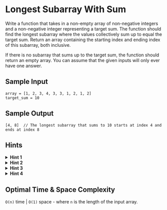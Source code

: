 # Longest Subarray With Sum

Write a function that takes in a non-empty array of non-negative integers and a non-negative integer representing a target sum. The function should find the longest subarray where the values collectively sum up to equal the target sum. Return an array containing the starting index and ending index of this subarray, both inclusive.

If there is no subarray that sums up to the target sum, the function should return an empty array. You can assume that the given inputs will only ever have one answer.

## Sample Input

```plaintext
array = [1, 2, 3, 4, 3, 3, 1, 2, 1, 2]
target_sum = 10
```

## Sample Output

```plaintext
[4, 8]  // The longest subarray that sums to 10 starts at index 4 and ends at index 8
```

## Hints

<details>
<summary><b>Hint 1</b></summary>

Using intuition you can develop a brute force approach. If you are trying to find the longest subarray that sums to equal the target sum, then look at every possible subarray. Calculate the sum of each subarray, and when the sum is equal to the target sum, check the length against the current maximum.

</details>

<details>
<summary><b>Hint 2</b></summary>

Since the array contains only non-negative numbers, once a subarray sum is greater than the target sum, there is no possible way adding more numbers to that subarray will get its sum to equal the target sum. Can you use this information to optimize the solution?

</details>

<details>
<summary><b>Hint 3</b></summary>

Looking at every possible subarray is very time consuming. However, you can use a sliding window approach to improve the time complexity. Think about how a sliding window might work in this case. You should look at different subarrays while you traverse the array. How might you update a sliding window if you are looking for subarrays with a sum that is equal to the target sum?

</details>

<details>
<summary><b>Hint 4</b></summary>

Add elements to the sliding window when the current subarray sum is less than the target sum, and remove elements when the current subarray sum is greater than the target sum. When you find a current subarray sum in the sliding window that is equal to the target sum, then you can check and see if you found a new longest subarray. If that is the case then update the result, otherwise continue traversing.

</details>

## Optimal Time & Space Complexity

`O(n)` time | `O(1)` space - where `n` is the length of the input array.
